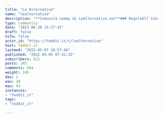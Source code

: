 ```yaml
---
title: "Le Alternative" 
name: "lealternative"
description: "**Comunità Lemmy di LeAlternative.net**### RegoleAll'interno di questa comunità è necessario parlare in italiano.✍️ Sono ben accettati i post che parlano di privacy, open source, fediverso e in generale richieste di supporto su applicazioni alternative (suggerimenti, novità etc).🏳️\u200d🌈 Come sempre sono graditi toni concilianti e non offensivi, pertanto offese personali verranno cancellate.### Cosa non postare🚫 Evitare notizie provenienti da **siti non affidabili**, tendenzialmente teniamo molto in considerazione la **Black List di Butac**: https://www.butac.it/the-black-list/ anche se ovviamente non è una lista esaustiva.### Informazioni generali📌 Ogni post di questa comunità verrà pubblicato in automatico sul canale Telegram https://t.me/LeAlternativeFresh per ingrandire la comunità e per condividere il più possibile le informazioni."
type: community
date: "2023-06-28 15:17:42"
draft: false
nsfw: false
actor_id: "https://feddit.it/c/lealternative"
host: feddit.it
lastmod: "2022-05-07 20:57:46"
published: "2022-05-05 07:41:15"
subscribers: 621
posts: 245
comments: 694
weight: 245
dau: 2
wau: 20
mau: 43
instances:
- "feddit_it"
tags: 
- "feddit_it"

---
```

